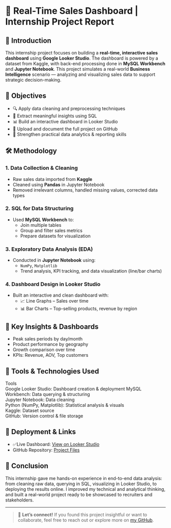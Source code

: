 # 🚀 Real-Time Sales Dashboard | Internship Project Report

## 📌 Introduction
This internship project focuses on building a **real-time, interactive sales dashboard** using **Google Looker Studio**. The dashboard is powered by a dataset from Kaggle, with back-end processing done in **MySQL Workbench** and **Jupyter Notebook**. This project simulates a real-world **Business Intelligence** scenario — analyzing and visualizing sales data to support strategic decision-making.

## 🎯 Objectives
- 🔍 Apply data cleaning and preprocessing techniques  
- 🧠 Extract meaningful insights using SQL  
- 📊 Build an interactive dashboard in Looker Studio  
- 💾 Upload and document the full project on GitHub  
- 💼 Strengthen practical data analytics & reporting skills  

## 🛠️ Methodology

### 1. Data Collection & Cleaning
- Raw sales data imported from **Kaggle**
- Cleaned using **Pandas** in Jupyter Notebook
- Removed irrelevant columns, handled missing values, corrected data types

### 2. SQL for Data Structuring
- Used **MySQL Workbench** to:
  - Join multiple tables
  - Group and filter sales metrics
  - Prepare datasets for visualization

### 3. Exploratory Data Analysis (EDA)
- Conducted in **Jupyter Notebook** using:
  - `NumPy`, `Matplotlib`
  - Trend analysis, KPI tracking, and data visualization (line/bar charts)

### 4. Dashboard Design in Looker Studio
- Built an interactive and clean dashboard with:
  - 📈 Line Graphs – Sales over time  
  - 📊 Bar Charts – Top-selling products, revenue by region  

## 📍 Key Insights & Dashboards
- Peak sales periods by day/month
- Product performance by geography
- Growth comparison over time
- KPIs: Revenue, AOV, Top customers

## 🧰 Tools & Technologies Used
 Tools             
 Google Looker Studio:  Dashboard creation & deployment 
 MySQL Workbench:     Data querying & structuring      
 Jupyter Notebook:    Data cleaning               
 Python (NumPy, Matplotlib):  Statistical analysis & visuals   
 Kaggle:              Dataset source                   
 GitHub:              Version control & file storage   
 
## 🚀 Deployment & Links
- ✅Live Dashboard: [View on Looker Studio](https://lookerstudio.google.com/reporting/fdf8941a-28cc-491c-a5f3-67f9c232112f)
-  GitHub Repository: [Project Files](https://github.com/Yogittta-a/Google-Looker-Studio)

## 🧠 Conclusion
This internship gave me hands-on experience in end-to-end data analysis: from cleaning raw data, querying in SQL, visualizing in Looker Studio, to deploying the results online. I improved my technical and analytical thinking, and built a real-world project ready to be showcased to recruiters and stakeholders.

---

> 🔗 **Let’s connect!** If you found this project insightful or want to collaborate, feel free to reach out or explore more on [my GitHub](https://github.com/Yogittaa-a).


